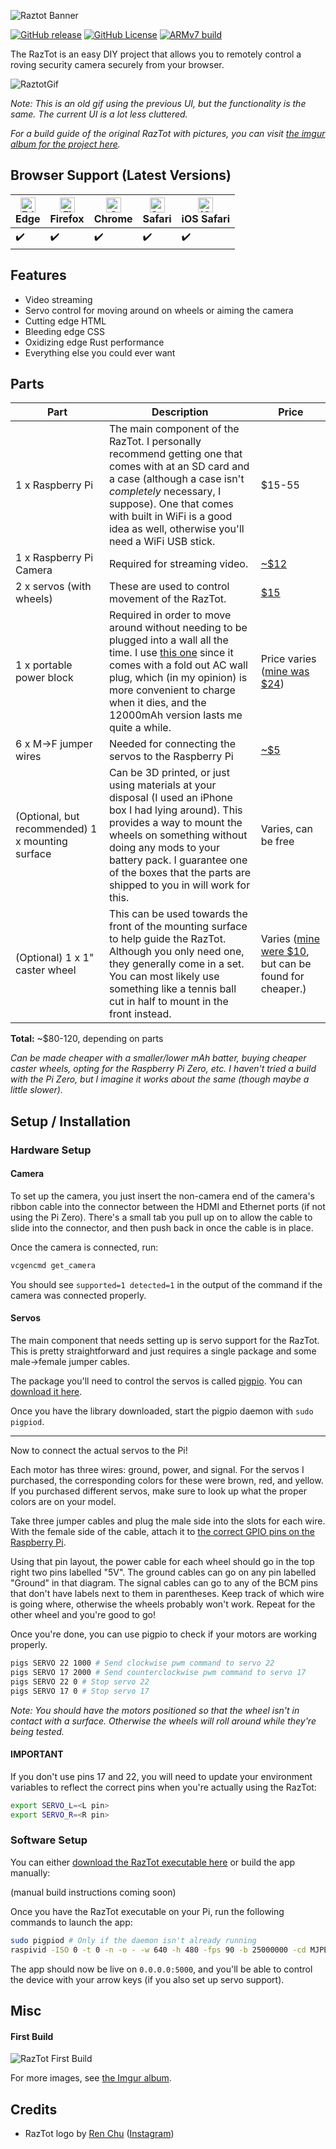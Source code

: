 ![Raztot Banner](img/raztot_banner.png)

[![GitHub release](https://img.shields.io/github/release/benbusby/raztot.svg)](https://github.com/benbusby/raztot/releases/)
[![GitHub License](https://img.shields.io/github/license/benbusby/raztot)](https://github.com/benbusby/raztot/blob/main/LICENSE)
[![ARMv7 build](https://github.com/benbusby/raztot/actions/workflows/build.yml/badge.svg?branch=main)](https://github.com/benbusby/raztot/actions/workflows/build.yml)

The RazTot is an easy DIY project that allows you to remotely control a roving security camera securely from your browser.

![RaztotGif](img/raztot.gif)

*Note: This is an old gif using the previous UI, but the functionality is the same. The current UI is a lot less cluttered.*

*For a build guide of the original RazTot with pictures, you can visit [the imgur album for the project here](https://imgur.com/a/DZqkBm9).*

## Browser Support (Latest Versions)

| [<img src="https://raw.githubusercontent.com/alrra/browser-logos/master/src/edge/edge_48x48.png" alt="Edge" width="24px" height="24px" />](http://godban.github.io/browsers-support-badges/)</br>Edge | [<img src="https://raw.githubusercontent.com/alrra/browser-logos/master/src/firefox/firefox_48x48.png" alt="Firefox" width="24px" height="24px" />](http://godban.github.io/browsers-support-badges/)</br>Firefox | [<img src="https://raw.githubusercontent.com/alrra/browser-logos/master/src/chrome/chrome_48x48.png" alt="Chrome" width="24px" height="24px" />](http://godban.github.io/browsers-support-badges/)</br>Chrome | [<img src="https://raw.githubusercontent.com/alrra/browser-logos/master/src/safari/safari_48x48.png" alt="Safari" width="24px" height="24px" />](http://godban.github.io/browsers-support-badges/)</br>Safari | [<img src="https://raw.githubusercontent.com/alrra/browser-logos/master/src/safari-ios/safari-ios_48x48.png" alt="iOS Safari" width="24px" height="24px" />](http://godban.github.io/browsers-support-badges/)</br>iOS Safari |
| --------- | --------- | --------- | --------- | --------- |
| :heavy_check_mark:| :heavy_check_mark:| :heavy_check_mark:| :heavy_check_mark:| :heavy_check_mark:|

## Features
- Video streaming
- Servo control for moving around on wheels or aiming the camera
- Cutting edge HTML
- Bleeding edge CSS
- Oxidizing edge Rust performance
- Everything else you could ever want

## Parts

| Part | Description | Price
| --- | --- | --- |
| 1 x Raspberry Pi | The main component of the RazTot. I personally recommend getting one that comes with at an SD card and a case (although a case isn't *completely* necessary, I suppose). One that comes with built in WiFi is a good idea as well, otherwise you'll need a WiFi USB stick. | $15-55 |
| 1 x Raspberry Pi Camera | Required for streaming video. | [~$12](https://www.amazon.com/Arducam-Megapixels-Sensor-OV5647-Raspberry/dp/B012V1HEP4/) |
| 2 x servos (with wheels) | These are used to control movement of the RazTot. | [$15](https://www.amazon.com/Feetech-Degree-Continuous-Rotation-Arduino/dp/B079MF1BZS/) |
| 1 x portable power block | Required in order to move around without needing to be plugged into a wall all the time. I use [this one](https://www.amazon.com/gp/product/B0742NFNN9/) since it comes with a fold out AC wall plug, which (in my opinion) is more convenient to charge when it dies, and the 12000mAh version lasts me quite a while. | Price varies ([mine was $24](https://www.amazon.com/gp/product/B0742NFNN9/)) |
| 6 x M->F jumper wires | Needed for connecting the servos to the Raspberry Pi | [~$5](https://www.amazon.com/Breadboard-Wires-Jumper-Multicolored-Raspberry/dp/B01GK2Q4ZQ/ref=sr_1_13?crid=9U5LVMLCC1J6&keywords=m%2Ff+jumper+wires&qid=1560054378&s=gateway&sprefix=m+to+f+jumper+%2Caps%2C186&sr=8-13) |
| (Optional, but recommended) 1 x mounting surface | Can be 3D printed, or just using materials at your disposal (I used an iPhone box I had lying around). This provides a way to mount the wheels on something without doing any mods to your battery pack. I guarantee one of the boxes that the parts are shipped to you in will work for this. | Varies, can be free |
| (Optional) 1 x 1" caster wheel | This can be used towards the front of the mounting surface to help guide the RazTot. Although you only need one, they generally come in a set. You can most likely use something like a tennis ball cut in half to mount in the front instead. | Varies ([mine were $10](https://www.amazon.com/SungMi-Plastic-Capacity-Included-SM-AMS-210001/dp/B07DS6SF14/), but can be found for cheaper.) |

**Total:** ~$80-120, depending on parts

*Can be made cheaper with a smaller/lower mAh batter, buying cheaper caster wheels, opting for the Raspberry Pi Zero, etc. I haven't tried a build with the Pi Zero, but I imagine it works about the same (though maybe a little slower).*

## Setup / Installation
### Hardware Setup
#### Camera
To set up the camera, you just insert the non-camera end of the camera's ribbon cable into the connector between the HDMI and Ethernet ports (if not using the Pi Zero). There's a small tab you pull up on to allow the cable to slide into the connector, and then push back in once the cable is in place.

Once the camera is connected, run:
```bash
vcgencmd get_camera
```

You should see ```supported=1 detected=1``` in the output of the command if the camera was connected properly.

#### Servos
The main component that needs setting up is servo support for the RazTot. This is pretty straightforward and just requires a single package and some male->female jumper cables.

The package you'll need to control the servos is called [pigpio](https://abyz.me.uk/rpi/pigpio/). You can [download it here](https://abyz.me.uk/rpi/pigpio/download.html).

Once you have the library downloaded, start the pigpio daemon with `sudo pigpiod`.

___

Now to connect the actual servos to the Pi!

Each motor has three wires: ground, power, and signal. For the servos I purchased, the corresponding colors for these were brown, red, and yellow. If you purchased different servos, make sure to look up what the proper colors are on your model.

Take three jumper cables and plug the male side into the slots for each wire. With the female side of the cable, attach it to [the correct GPIO pins on the Raspberry Pi](https://pinout.xyz/#).

Using that pin layout, the power cable for each wheel should go in the top right two pins labelled "5V". The ground cables can go on any pin labelled "Ground" in that diagram. The signal cables can go to any of the BCM pins that don't have labels next to them in parentheses. Keep track of which wire is going where, otherwise the wheels probably won't work. Repeat for the other wheel and you're good to go!

Once you're done, you can use pigpio to check if your motors are working properly.

```bash
pigs SERVO 22 1000 # Send clockwise pwm command to servo 22
pigs SERVO 17 2000 # Send counterclockwise pwm command to servo 17
pigs SERVO 22 0 # Stop servo 22
pigs SERVO 17 0 # Stop servo 17
```
*Note: You should have the motors positioned so that the wheel isn't in contact with a surface. Otherwise the wheels will roll around while they're being tested.*

#### IMPORTANT
If you don't use pins 17 and 22, you will need to update your environment variables to reflect the correct pins when you're actually using the RazTot:
```bash
export SERVO_L=<L pin>
export SERVO_R=<R pin>
```

### Software Setup

You can either [download the RazTot executable here](https://github.com/benbusby/raztot/releases/download/v2.0.0/raztot-ARMv7) or build the app manually:

(manual build instructions coming soon)

Once you have the RazTot executable on your Pi, run the following commands to launch the app:

```bash
sudo pigpiod # Only if the daemon isn't already running
raspivid -ISO 0 -t 0 -n -o - -w 640 -h 480 -fps 90 -b 25000000 -cd MJPEG -hf -vf | ./path/to/raztot-ARMv7
```

The app should now be live on `0.0.0.0:5000`, and you'll be able to control the device with your arrow keys (if you also set up servo support).

## Misc
#### First Build
![RazTot First Build](img/first_build.jpg)

For more images, see [the Imgur album](https://imgur.com/a/DZqkBm9).

## Credits
- RazTot logo by [Ren Chu](https://artbyren.com) ([Instagram](https://instagram.com/art.by.ren))
